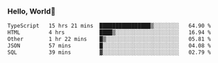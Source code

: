 
### Hello, World🐤

<!--START_SECTION:waka-->

```txt
TypeScript   15 hrs 21 mins  ████████████████▒░░░░░░░░   64.90 %
HTML         4 hrs           ████▒░░░░░░░░░░░░░░░░░░░░   16.94 %
Other        1 hr 22 mins    █▒░░░░░░░░░░░░░░░░░░░░░░░   05.81 %
JSON         57 mins         █░░░░░░░░░░░░░░░░░░░░░░░░   04.08 %
SQL          39 mins         ▓░░░░░░░░░░░░░░░░░░░░░░░░   02.79 %
```

<!--END_SECTION:waka-->
